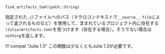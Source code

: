 ```
find_artifacts_toml(path::String)
```

指定された`.jl`ファイルへのパス（マクロコンテキストで`__source__.file`によって返されるものなど）を使用して、含まれているプロジェクト内に存在する`(Julia)Artifacts.toml`を見つけます（存在する場合）。そうでない場合は`nothing`を返します。

!!! compat "Julia 1.3"
    この関数は少なくともJulia 1.3が必要です。

